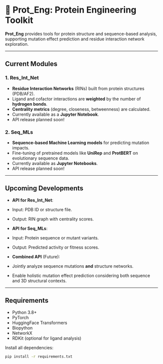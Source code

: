 # 🧬 Prot_Eng: Protein Engineering Toolkit

**Prot_Eng** provides tools for protein structure and sequence-based analysis, supporting mutation effect prediction and residue interaction network exploration.

---

## Current Modules

### 1. Res_Int_Net
- **Residue Interaction Networks** (RINs) built from protein structures (PDB/AF2).
- Ligand and cofactor interactions are **weighted** by the number of **hydrogen bonds**.
- **Centrality metrics** (degree, closeness, betweenness) are calculated.
- Currently available as a **Jupyter Notebook**.
- API release planned soon!

### 2. Seq_MLs
- **Sequence-based Machine Learning models** for predicting mutation impacts.
- Fine-tuning of pretrained models like **UniRep** and **ProtBERT** on evolutionary sequence data.
- Currently available as **Jupyter Notebooks**.
- API release planned soon!

---

## Upcoming Developments

-  **API for Res_Int_Net**:
  - Input: PDB ID or structure file.
  - Output: RIN graph with centrality scores.

-  **API for Seq_MLs**:
  - Input: Protein sequence or mutant variants.
  - Output: Predicted activity or fitness scores.

-  **Combined API** (Future):
  - Jointly analyze sequence mutations **and** structure networks.
  - Enable holistic mutation effect prediction considering both sequence and 3D structural contexts.

---

##  Requirements

- Python 3.8+
- PyTorch
- HuggingFace Transformers
- Biopython
- NetworkX
- RDKit (optional for ligand analysis)

Install all dependencies:

```bash
pip install -r requirements.txt
```



